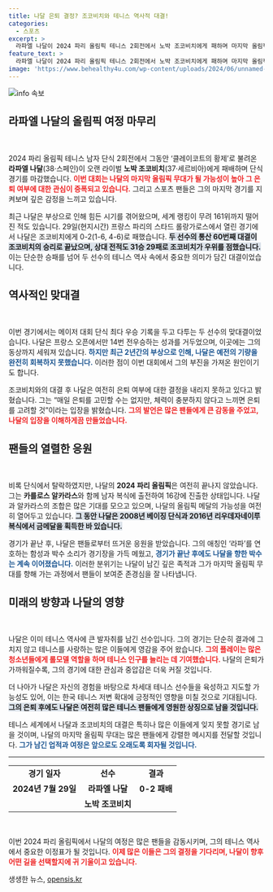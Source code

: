 ```yaml
---
title: 나달 은퇴 결정? 조코비치와 테니스 역사적 대결!
categories:
  - 스포츠
excerpt: >
  라파엘 나달이 2024 파리 올림픽 테니스 2회전에서 노박 조코비치에게 패하며 마지막 올림픽 무대를 밟았다. 은퇴 여부에 대한 관심이 집중되는 가운데, 팬들은 그의 마지막 순간을 뜨겁게 응원했다.
feature_text: >
  라파엘 나달이 2024 파리 올림픽 테니스 2회전에서 노박 조코비치에게 패하며 마지막 올림픽 무대를 밟았다. 은퇴 여부에 대한 관심이 집중되는 가운데, 팬들은 그의 마지막 순간을 뜨겁게 응원했다.
image: 'https://www.behealthy4u.com/wp-content/uploads/2024/06/unnamed-file.png'
---
```


<p><img src="https://www.behealthy4u.com/wp-content/uploads/2024/06/unnamed-file.png" alt="info 속보" /></p>

<h2 data-ke-size="size26">라파엘 나달의 올림픽 여정 마무리</h2>

<p data-ke-size="size16">&nbsp;</p>

<p>2024 파리 올림픽 테니스 남자 단식 2회전에서 그동안 ‘클레이코트의 황제’로 불려온 <strong>라파엘 나달</strong>(38·스페인)이 오랜 라이벌 <strong>노박 조코비치</strong>(37·세르비아)에게 패배하며 단식 경기를 마감했습니다. <b><span style="color: #ee2323;">이번 대회는 나달의 마지막 올림픽 무대가 될 가능성이 높아 그 은퇴 여부에 대한 관심이 증폭되고 있습니다.</span></b> 그리고 스포츠 팬들은 그의 마지막 경기를 지켜보며 깊은 감정을 느끼고 있습니다. </p>

<p>최근 나달은 부상으로 인해 힘든 시기를 겪어왔으며, 세계 랭킹이 무려 161위까지 떨어진 적도 있습니다. 29일(현지시간) 프랑스 파리의 스타드 롤랑가로스에서 열린 경기에서 나달은 조코비치에게 0-2(1-6, 4-6)로 패했습니다. <b><span style="background-color: #21538527;">두 선수의 통산 60번째 대결이 조코비치의 승리로 끝났으며, 상대 전적도 31승 29패로 조코비치가 우위를 점했습니다.</span></b> 이는 단순한 승패를 넘어 두 선수의 테니스 역사 속에서 중요한 의미가 담긴 대결이었습니다. </p>

<h2 data-ke-size="size26">역사적인 맞대결</h2>

<p data-ke-size="size16">&nbsp;</p>

<p>이번 경기에서는 메이저 대회 단식 최다 우승 기록을 두고 다투는 두 선수의 맞대결이었습니다. 나달은 프랑스 오픈에서만 14번 전우승하는 성과를 거두었으며, 이곳에는 그의 동상까지 세워져 있습니다. <b><span style="color: #1a5490;">하지만 최근 2년간의 부상으로 인해, 나달은 예전의 기량을 완전히 회복하지 못했습니다.</span></b> 이러한 점이 이번 대회에서 그의 부진을 가져온 원인이기도 합니다. </p>

<p>조코비치와의 대결 후 나달은 여전히 은퇴 여부에 대한 결정을 내리지 못하고 있다고 밝혔습니다. 그는 “매일 은퇴를 고민할 수는 없지만, 체력이 충분하지 않다고 느끼면 은퇴를 고려할 것”이라는 입장을 밝혔습니다. <b><span style="color: #ee2323;">그의 발언은 많은 팬들에게 큰 감동을 주었고, 나달의 입장을 이해하게끔 만들었습니다.</span></b> </p>

<h2 data-ke-size="size26">팬들의 열렬한 응원</h2>

<p data-ke-size="size16">&nbsp;</p>

<p>비록 단식에서 탈락하였지만, 나달의 <strong>2024 파리 올림픽</strong>은 여전히 끝나지 않았습니다. 그는 <strong>카를로스 알카라스</strong>와 함께 남자 복식에 출전하여 16강에 진출한 상태입니다. 나달과 알카라스의 조합은 많은 기대를 모으고 있으며, 나달의 올림픽 메달의 가능성을 여전히 열어두고 있습니다. <b><span style="background-color: #21538527;">그 동안 나달은 2008년 베이징 단식과 2016년 리우데자네이루 복식에서 금메달을 획득한 바 있습니다.</span></b> </p>

<p>경기가 끝난 후, 나달은 팬들로부터 뜨거운 응원을 받았습니다. 그의 애칭인 ‘라파’를 연호하는 함성과 박수 소리가 경기장을 가득 메웠고, <b><span style="color: #1a5490;">경기가 끝난 후에도 나달을 향한 박수는 계속 이어졌습니다.</span></b> 이러한 분위기는 나달이 남긴 깊은 족적과 그가 마지막 올림픽 무대를 향해 가는 과정에서 팬들이 보여준 존경심을 잘 나타냅니다.</p>

<h2 data-ke-size="size26">미래의 방향과 나달의 영향</h2>

<p data-ke-size="size16">&nbsp;</p>

<p>나달은 이미 테니스 역사에 큰 발자취를 남긴 선수입니다. 그의 경기는 단순히 결과에 그치지 않고 테니스를 사랑하는 많은 이들에게 영감을 주어 왔습니다. <b><span style="color: #ee2323;">그의 플레이는 많은 청소년들에게 롤모델 역할을 하며 테니스 인구를 늘리는 데 기여했습니다.</span></b> 나달의 은퇴가 가까워질수록, 그의 경기에 대한 관심과 중압감은 더욱 커질 것입니다. </p>

<p>더 나아가 나달은 자신의 경험을 바탕으로 차세대 테니스 선수들을 육성하고 지도할 가능성도 있어, 이는 한국 테니스 저변 확대에 긍정적인 영향을 미칠 것으로 기대됩니다. <b><span style="background-color: #21538527;">그의 은퇴 후에도 나달은 여전히 많은 테니스 팬들에게 영원한 상징으로 남을 것입니다.</span></b> </p>

<p>테니스 세계에서 나달과 조코비치의 대결은 특히나 많은 이들에게 잊지 못할 경기로 남을 것이며, 나달의 마지막 올림픽 무대는 많은 팬들에게 강렬한 메시지를 전달할 것입니다. <b><span style="color: #1a5490;">그가 남긴 업적과 여정은 앞으로도 오래도록 회자될 것입니다.</span></b></p>

<hr>

<table style="width: 100%; border-collapse: collapse;">
<tr>
<td style="text-align: center; height: 17px;"><b>경기 일자</b></td>
<td style="text-align: center; height: 17px;"><b>선수</b></td>
<td style="text-align: center; height: 17px;"><b>결과</b></td>
</tr>
<tr>
<td style="text-align: center; height: 17px;"><b>2024년 7월 29일</b></td>
<td style="text-align: center; height: 17px;"><b>라파엘 나달</b></td>
<td style="text-align: center; height: 17px;"><b>0-2 패배</b></td>
</tr>
<tr>
<td style="text-align: center; height: 17px;"><b>&nbsp;</b></td>
<td style="text-align: center; height: 17px;"><b>노박 조코비치</b></td>
<td style="text-align: center; height: 17px;"><b>&nbsp;</b></td>
</tr>
</table> 

<p data-ke-size="size16">&nbsp;</p>

<p>이번 2024 파리 올림픽에서 나달의 여정은 많은 팬들을 감동시키며, 그의 테니스 역사에서 중요한 이정표가 될 것입니다. <b><span style="color: #ee2323;">이제 많은 이들은 그의 결정을 기다리며, 나달이 향후 어떤 길을 선택할지에 귀 기울이고 있습니다.</span></b></p>
생생한 뉴스, <a href="https://opensis.kr" rel="dofollow">opensis.kr</a>



